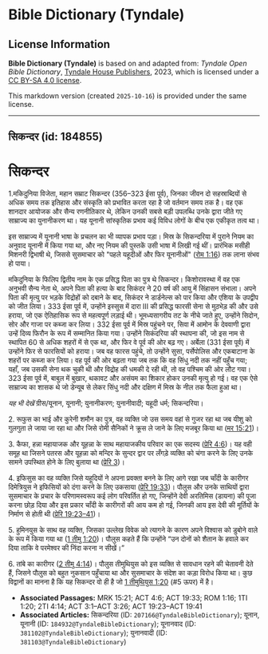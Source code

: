 # Bible Dictionary (Tyndale)

## License Information

**Bible Dictionary (Tyndale)** is based on and adapted from: _Tyndale Open Bible Dictionary_, [Tyndale House Publishers](https://tyndaleopenresources.com/), 2023, which is licensed under a [CC BY-SA 4.0 license](https://creativecommons.org/licenses/by-sa/4.0/legalcode.en).

This markdown version (created `2025-10-16`) is provided under the same license.



--------------------------------

## सिकन्दर (id: 184855)

सिकन्दर
=======

1\.मकिदुनिया विजेता, महान सम्राट सिकन्दर (356–323 ईसा पूर्व), जिनका जीवन दो सहस्राब्दियों से अधिक समय तक इतिहास और संस्कृति को प्रभावित करता रहा है जो वर्तमान समय तक है। वह एक शानदार आयोजक और सैन्य रणनीतिकार थे, लेकिन उनकी सबसे बड़ी उपलब्धि उनके द्वारा जीते गए साम्राज्य का युनानीकरण था। यह यूनानी सांस्कृतिक प्रभाव कई विविध लोगों के बीच एक एकीकृत तत्व था।

इस साम्राज्य में यूनानी भाषा के प्रचलन का भी व्यापक प्रभाव पड़ा। मिस्र के सिकन्दरिया में पुराने नियम का अनुवाद यूनानी में किया गया था, और नए नियम की पुस्तकें उसी भाषा में लिखी गई थीं। प्रारंभिक मसीही मिशनरी द्विभाषी थे, जिससे सुसमाचार को "पहले यहूदीओं और फिर यूनानीओं" ([रोम 1:16](https://ref.ly/Rom1:16)) तक लाना संभव हो पाया।

मकिदुनिया के फिलिप द्वितीय नाम के एक प्रसिद्ध पिता का पुत्र थे सिकन्दर। किशोरावस्था में वह एक अनुभवी सैन्य नेता थे, अपने पिता की हत्या के बाद सिकंदर ने 20 वर्ष की आयु में सिंहासन संभाला। अपने पिता की मृत्यु पर भड़के विद्रोहों को दबाने के बाद, सिकंदर ने डार्डनेल्स को पार किया और एशिया के उपद्वीप को जीत लिया। 333 ईसा पूर्व में, उन्होंने इस्सुस में दारा III की प्रसिद्ध फारसी सेना से मुठभेड़ की और उसे हराया, जो एक ऐतिहासिक रूप से महत्वपूर्ण लड़ाई थी। भूमध्यसागरीय तट के नीचे जाते हुए, उन्होंने सिदोन, सोर और गाजा पर कब्जा कर लिया। 332 ईसा पूर्व में मिस्र पहुंचने पर, सिवा में आमोन के देववाणी द्वारा उन्हें दिव्य फिरौन के रूप में सम्मानित किया गया। उन्होंने सिकंदरिया की स्थापना की, जो इस नाम से स्थापित 60 से अधिक शहरों में से एक था, और फिर वे पूर्व की ओर बढ़ गए। अर्बेला (331 ईसा पूर्व) में उन्होंने फिर से फारसियों को हराया। जब वह फारस पहुंचे, तो उन्होंने सुसा, पर्सेपोलिस और एकबाटाना के शहरों पर कब्जा कर लिया। वह पूर्व की ओर बढ़ता गया जब तक कि वह सिंधु नदी तक नहीं पहुँच गया; यहाँ, जब उसकी सेना थक चुकी थी और विद्रोह की धमकी दे रही थी, तो वह पश्चिम की ओर लौट गया। 323 ईसा पूर्व में, बाबुल में बुखार, थकावट और असंयम का शिकार होकर उनकी मृत्यु हो गई। वह एक ऐसे साम्राज्य का शासक थे जो डेन्यूब से लेकर सिंधु नदी और दक्षिण में मिस्र के नील तक फैला हुआ था।

*यह भी देखें* ग्रीस/यूनान, यूनानी; युनानीकरण; युनानीवादी; यहूदी धर्म; सिकन्दरिया।

2\. रूफुस का भाई और कुरेनी शमौन का पुत्र, वह व्यक्ति जो उस समय वहां से गुजर रहा था जब यीशु को गुलगुता ले जाया जा रहा था और जिसे रोमी सैनिकों ने क्रूस ले जाने के लिए मजबूर किया था ([मर 15:21](https://ref.ly/Mark15:21))।

3\. कैफा, हन्ना महायाजक और यूहन्ना के साथ महायाजकीय परिवार का एक सदस्य ([प्रेरि 4:6](https://ref.ly/Acts4:6))। यह वही समूह था जिसने पतरस और यूहन्ना को मन्दिर के सुन्दर द्वार पर लँगड़े व्यक्ति को चंगा करने के लिए उनके सामने उपस्थित होने के लिए बुलाया था ([प्रेरि 3](https://ref.ly/Acts3:1-Acts3:26))।

4\. इफिसुस का वह व्यक्ति जिसे यहूदियों ने अपना प्रवक्ता बनने के लिए आगे रखा जब चाँदी के कारीगर दिमेत्रियुस ने इफिसियों को दंगा करने के लिए उकसाया ([प्रेरि 19:33](https://ref.ly/Acts19:33))। पौलुस और उनके साथियों द्वारा सुसमाचार के प्रचार के परिणामस्वरूप कई लोग परिवर्तित हो गए, जिन्होंने देवी अरतिमिस (डायना) की पूजा करना छोड़ दिया और इस प्रकार चाँदी के कारीगरों की आय कम हो गई, जिनकी आय इस देवी की मूर्तियों के निर्माण से होती थी ([प्रेरि 19:23–41](https://ref.ly/Acts19:23-Acts19:41))।

5\. हुमिनयुस के साथ वह व्यक्ति, जिसका उल्लेख विवेक को त्यागने के कारण अपने विश्वास को डुबोने वाले के रूप में किया गया था ([1 तीमु 1:20](https://ref.ly/1Tim1:20))। पौलुस कहते हैं कि उन्होंने “उन दोनों को शैतान के हवाले कर दिया ताकि वे परमेश्वर की निंदा करना न सीखें।” 

6\. तांबे का कारीगर ([2 तीमु 4:14](https://ref.ly/2Tim4:14))। पौलुस तीमुथियुस को इस व्यक्ति से सावधान रहने की चेतावनी देते हैं, जिसने पौलुस को बहुत नुकसान पहुँचाया था और सुसमाचार के संदेश का कड़ा विरोध किया था। कुछ विद्वानों का मानना है कि यह सिकन्दर वो ही है जो [1 तीमुथियुस 1:20](https://ref.ly/1Tim1:20) (\#5 ऊपर) में है।

* **Associated Passages:** MRK 15:21; ACT 4:6; ACT 19:33; ROM 1:16; 1TI 1:20; 2TI 4:14; ACT 3:1–ACT 3:26; ACT 19:23–ACT 19:41
* **Associated Articles:** सिकन्दरिया (ID: `207166@TyndaleBibleDictionary`); यूनान, यूनानी  (ID: `184932@TyndaleBibleDictionary`); यूनानवाद (ID: `381102@TyndaleBibleDictionary`); युनानवादी (ID: `381103@TyndaleBibleDictionary`)

